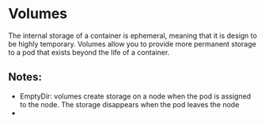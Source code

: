 # Volumes
The internal storage of a container is ephemeral, meaning that it is design to be highly temporary. Volumes allow you to provide more permanent storage to a pod that exists beyond the life of a container.
 
 ## Notes:
 - EmptyDir: volumes create storage on a node when the pod is assigned to the node. The storage disappears when the pod leaves the node
 - 